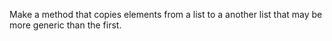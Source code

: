 
Make a method that copies elements from a list to a
another list that may be more generic than the first.
